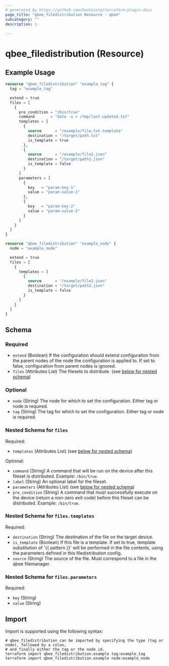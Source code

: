 ```yaml
---
# generated by https://github.com/hashicorp/terraform-plugin-docs
page_title: "qbee_filedistribution Resource - qbee"
subcategory: ""
description: |-
  
---
```


# qbee_filedistribution (Resource)



## Example Usage

```terraform
resource "qbee_filedistribution" "example_tag" {
  tag = "example_tag"

  extend = true
  files = [
    {
      pre_condition = "/bin/true"
      command       = "date -u > /tmp/last-updated.txt"
      templates = [
        {
          source      = "/example/file.txt.template"
          destination = "/target/path.txt"
          is_template = true
        },
        {
          source      = "/example/file2.json"
          destination = "/target/path2.json"
          is_template = false
        }
      ]
      parameters = [
        {
          key   = "param-key-1"
          value = "param-value-1"
        },
        {
          key   = "param-key-2"
          value = "param-value-2"
        }
      ]
    }
  ]
}

resource "qbee_filedistribution" "example_node" {
  node = "example_node"

  extend = true
  files = [
    {
      templates = [
        {
          source      = "/example/file2.json"
          destination = "/target/path2.json"
          is_template = false
        }
      ]
    }
  ]
}
```

<!-- schema generated by tfplugindocs -->
## Schema

### Required

- `extend` (Boolean) If the configuration should extend configuration from the parent nodes of the node the configuration is applied to. If set to false, configuration from parent nodes is ignored.
- `files` (Attributes List) The filesets to distribute. (see [below for nested schema](#nestedatt--files))

### Optional

- `node` (String) The node for which to set the configuration. Either tag or node is required.
- `tag` (String) The tag for which to set the configuration. Either tag or node is required.

<a id="nestedatt--files"></a>
### Nested Schema for `files`

Required:

- `templates` (Attributes List) (see [below for nested schema](#nestedatt--files--templates))

Optional:

- `command` (String) A command that will be run on the device after this fileset is distributed. Example: `/bin/true`.
- `label` (String) An optional label for the fileset.
- `parameters` (Attributes List) (see [below for nested schema](#nestedatt--files--parameters))
- `pre_condition` (String) A command that must successfully execute on the device (return a non-zero exit code) before this fileset can be distributed. Example: `/bin/true`.

<a id="nestedatt--files--templates"></a>
### Nested Schema for `files.templates`

Required:

- `destination` (String) The destination of the file on the target device.
- `is_template` (Boolean) If this file is a template. If set to true, template substitution of '\{\{ pattern \}\}' will be performed in the file contents, using the parameters defined in this filedistribution config.
- `source` (String) The source of the file. Must correspond to a file in the qbee filemanager.


<a id="nestedatt--files--parameters"></a>
### Nested Schema for `files.parameters`

Required:

- `key` (String)
- `value` (String)

## Import

Import is supported using the following syntax:

```shell
# qbee_filedistribution can be imported by specifying the type (tag or node), followed by a colon,
# and finally either the tag or the node id.
terraform import qbee_filedistribution.example tag:example_tag
terraform import qbee_filedistribution.example node:example_node
```
